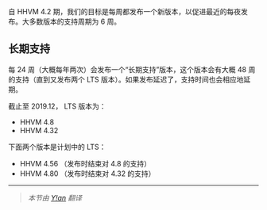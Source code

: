 自 HHVM 4.2 期，我们的目标是每周都发布一个新版本，以促进最近的每夜发布。大多数版本的支持周期为 6 周。

## 长期支持

每 24 周（大概每年两次）会发布一个“长期支持”版本，这个版本会有大概 48 周的支持（直到又发布两个 LTS 版本）。如果发布延迟了，支持时间也会相应地延期。

截止至 2019.12， LTS 版本为：

 - HHVM 4.8
 - HHVM 4.32

下面两个版本是计划中的 LTS：

 - HHVM 4.56 （发布时结束对 4.8 的支持）
 - HHVM 4.80 （发布时结束对 4.32 的支持）

---

> *本节由 [Y!an](https://yian.me/blog/) 翻译*